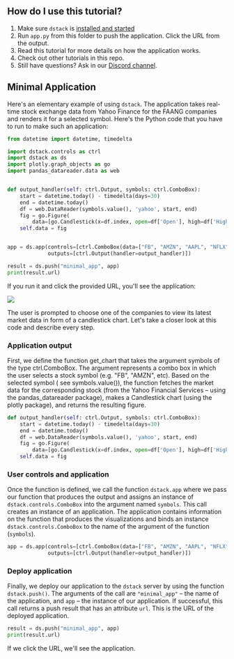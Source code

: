 ## How do I use this tutorial?

1. Make sure `dstack` is [installed and started](https://docs.dstack.ai/quickstart#installation)
2. Run `app.py` from this folder to push the application. Click the URL from the output.
3. Read this tutorial for more details on how the application works.
4. Check out other tutorials in this repo.
5. Still have questions? Ask in our [Discord channel](https://discord.gg/8xfhEYa).

## Minimal Application

Here's an elementary example of using `dstack`. The application takes real-time stock exchange data from Yahoo Finance
for the FAANG companies and renders it for a selected symbol. Here's the Python code that you have to run to make such
an application:

```python
from datetime import datetime, timedelta

import dstack.controls as ctrl
import dstack as ds
import plotly.graph_objects as go
import pandas_datareader.data as web


def output_handler(self: ctrl.Output, symbols: ctrl.ComboBox):
    start = datetime.today() - timedelta(days=30)
    end = datetime.today()
    df = web.DataReader(symbols.value(), 'yahoo', start, end)
    fig = go.Figure(
        data=[go.Candlestick(x=df.index, open=df['Open'], high=df['High'], low=df['Low'], close=df['Close'])])
    self.data = fig


app = ds.app(controls=[ctrl.ComboBox(data=["FB", "AMZN", "AAPL", "NFLX", "GOOG"])],
             outputs=[ctrl.Output(handler=output_handler)])

result = ds.push("minimal_app", app)
print(result.url)
```

If you run it and click the provided URL, you'll see the application:

![](https://gblobscdn.gitbook.com/assets%2F-LyOZaAwuBdBTEPqqlZy%2F-MOewQku261UjWNNtZlD%2F-MOf161glUdXH5cSOiX0%2FScreenshot%202020-12-16%20at%2011.09.52.png?alt=media&token=114fd3f4-cdd6-451d-b886-d47f34d1a639)

The user is prompted to choose one of the companies to view its latest market data in form of a candlestick chart. Let's
take a closer look at this code and describe every step.

### Application output

First, we define the function get_chart that takes the argument symbols of the type ctrl.ComboBox. The argument
represents a combo box in which the user selects a stock symbol (e.g. "FB", "AMZN", etc). Based on the selected symbol (
see symbols.value()), the function fetches the market data for the corresponding stock (from the Yahoo Financial
Services – using the pandas_datareader package), makes a Candlestick chart (using the plotly package), and returns the
resulting figure.

```python
def output_handler(self: ctrl.Output, symbols: ctrl.ComboBox):
    start = datetime.today() - timedelta(days=30)
    end = datetime.today()
    df = web.DataReader(symbols.value(), 'yahoo', start, end)
    fig = go.Figure(
        data=[go.Candlestick(x=df.index, open=df['Open'], high=df['High'], low=df['Low'], close=df['Close'])])
    self.data = fig
```

### User controls and application

Once the function is defined, we call the function `dstack.app` where we pass our function that produces the output and
assigns an instance of `dstack.controls.ComboBox` into the argument named `symbols`. This call creates an instance of an
application. The application contains information on the function that produces the visualizations and binds an instance
`dstack.controls.ComboBox` to the name of the argument of the function (`symbols`).

```python
app = ds.app(controls=[ctrl.ComboBox(data=["FB", "AMZN", "AAPL", "NFLX", "GOOG"])],
             outputs=[ctrl.Output(handler=output_handler)])
```

### Deploy application

Finally, we deploy our application to the `dstack` server by using the function `dstack.push()`. The arguments of the call
are `"minimal_app"` – the name of the application, and `app` – the instance of our application. If successful, this call
returns a push result that has an attribute `url`. This is the URL of the deployed application.

```python
result = ds.push("minimal_app", app)
print(result.url)
```

If we click the URL, we'll see the application.